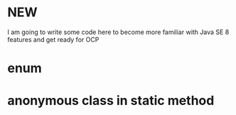 # NEW

I am going to write some code here to become more familiar with Java SE 8 features and get ready for OCP

# enum
# anonymous class in static method
